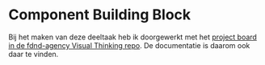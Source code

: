 # Component Building Block

Bij het maken van deze deeltaak heb ik doorgewerkt met het [project board in de fdnd-agency Visual Thinking repo](https://github.com/orgs/fdnd-agency/projects/7/views/3). 
De documentatie is daarom ook daar te vinden.
